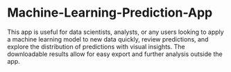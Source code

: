 # Machine-Learning-Prediction-App
This app is useful for data scientists, analysts, or any users looking to apply a machine learning model to new data quickly, review predictions, and explore the distribution of predictions with visual insights. The downloadable results allow for easy export and further analysis outside the app.
